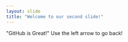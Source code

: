 ```yaml
---
layout: slide
title: "Welcome to our second slide!"
---
```

"GitHub is Great!"
Use the left arrow to go back!
